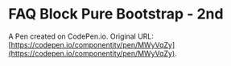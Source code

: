 # FAQ Block Pure Bootstrap - 2nd

A Pen created on CodePen.io. Original URL: [https://codepen.io/componentity/pen/MWyVqZy](https://codepen.io/componentity/pen/MWyVqZy).


